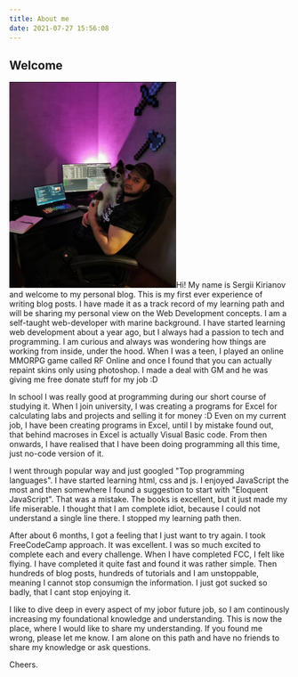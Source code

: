 ```yaml
---
title: About me
date: 2021-07-27 15:56:08
---
```


## Welcome 
<img src="../images/me.jpg" width="300px" alt="me and my doggo sitting in front of desk setup" id="my-image">Hi! My name is Sergii Kirianov and welcome to my personal blog. This is my first ever experience of writing blog posts. 
I have made it as a track record of my learning path and will be sharing my personal view on the Web Development concepts.
I am a self-taught web-developer with marine background. I have started learning web development about a year ago, but I always had a passion to tech and programming. I am curious and always was wondering how things are working from inside, under the hood. 
When I was a teen, I played an online MMORPG game called RF Online and once I found that you can actually repaint skins only using photoshop. I made a deal with GM and he was giving me free donate stuff for my job :D 

In school I was really good at programming during our short course of studying it. When I join university, I was creating a programs for Excel for calculating labs and projects and selling it for money :D Even on my current job, I have been creating programs in Excel, until I by mistake found out, that behind macroses in Excel is actually Visual Basic code. From then onwards, I have realised that I have been doing programming all this time, just no-code version of it. 

I went through popular way and just googled "Top programming languages". I have started learning html, css and js. I enjoyed JavaScript the most and then somewhere I found a suggestion to start with "Eloquent JavaScript". That was a mistake. The books is excellent, but it just made my life miserable. I thought that I am complete idiot, because I could not understand a single line there. I stopped my learning path then. 

After about 6 months, I got a feeling that I just want to try again. I took FreeCodeCamp approach. It was excellent. I was so much excited to complete each and every challenge. When I have completed FCC, I felt like flying. I have completed it quite fast and found it was rather simple. Then hundreds of blog posts, hundreds of tutorials and I am unstoppable, meaning I cannot stop consumign the information. I just got sucked so badly, that I cant stop enjoying it.

I like to dive deep in every aspect of my jobor future job, so I am continously increasing my foundational knowledge and understanding. This is now the place, where I would like to share my understanding. If you found me wrong, please let me know. I am alone on this path and have no friends to share my knowledge or ask questions.

Cheers.